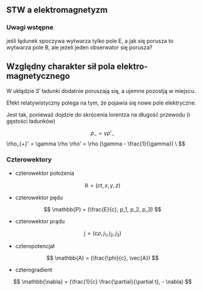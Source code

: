 ## STW a elektromagnetyzm

### Uwagi wstępne

jeśli łądunek spoczywa wytwarza tylko pole E, a jak się porusza to wytwarza pole B,
ale jeżeli jeden obserwator się porusza?

## Względny charakter sił pola elektro-magnetycznego

W ukłądzie $S'$ ładunki dodatnie poruszają się, a ujemne pozostją w miejscu.

Efekt relatywistyczny polega na tym, że pojawia się nowe pole elektryczne.

Jest tak, ponieważ dojdzie do skrócenia lorentza na długość przewodu (i gęstości ładunków)

$$
\rho_{-} = \gamma \rho'_{-}
$$
\rho_{+}' = \gamma \rho
\rho' = \rho (\gamma - \frac{1}{\gamma}) \\
$$


### Czterowektory

- czterowektor położenia

$$
\mathbb{R} = (ct,x,y,z)
$$

- czterowektor  pędu

$$
\mathbb{P} = (\frac{E}{c}, p_1, p_2, p_3)
$$


- czterowektor prądu

$$
\mathbb{j} = (c \rho, j_1, j_2, j_3)
$$

- czteropotencjał

$$
\mathbb{A} = (\frac{\phi}{c}, \vec{A})
$$

- czterogradient

$$
\mathbb{\nabla} = (\frac{1}{c} \frac{\partial}{\partial t}, - \nabla)
$$

